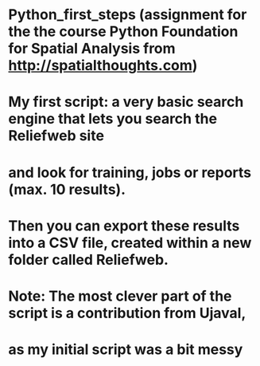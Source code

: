 # Python_first_steps (assignment for the the course Python Foundation for Spatial Analysis from http://spatialthoughts.com)
# My first script: a very basic search engine that lets you search the Reliefweb site 
# and look for training, jobs or reports (max. 10 results). 
# Then you can export these results into a CSV file, created within a new folder called Reliefweb.
# Note: The most clever part of the script is a contribution from Ujaval,
# as my initial script was a bit messy
